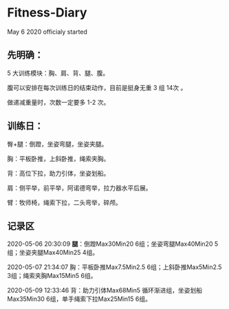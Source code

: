 # Fitness-Diary

 May 6 2020 officialy started

## 先明确：

5 大训练模块：胸、肩、背、腿、腹。

腹可以安排在每次训练日的结束动作，目前是挺身无重 3 组 14次 。

做递减重量时，次数一定要多 1-2 次。

## 训练日：

臀+腿：倒蹬，坐姿弯腿，坐姿夹腿。

胸：平板卧推，上斜卧推，绳索夹胸。

背：高位下拉，助力引体，坐姿划船。

肩：侧平举，前平举，阿诺德弯举，拉力器水平后展。

臂：牧师椅，绳索下拉，二头弯举，碎颅。

## 记录区

2020-05-06 20:30:09 **腿**：倒蹬Max30Min20 6组；坐姿弯腿Max40Min20 5组；坐姿夹腿Max40Min25 4组。

2020-05-07 21:34:07 胸：平板卧推Max7.5Min2.5 6组；上斜卧推Max5Min2.5 3组；绳索夹胸Max15Min5 6组。

2020-05-09 12:33:46 背：助力引体Max68Min5 循环渐进组，坐姿划船Max35Min30 6组，单手绳索下拉Max25Min15 6组。